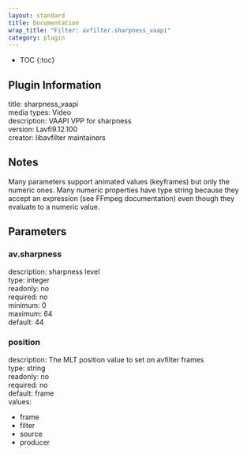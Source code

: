 ```yaml
---
layout: standard
title: Documentation
wrap_title: "Filter: avfilter.sharpness_vaapi"
category: plugin
---
```

* TOC
{:toc}

## Plugin Information

title: sharpness_vaapi  
media types:
Video  
description: VAAPI VPP for sharpness  
version: Lavfi9.12.100  
creator: libavfilter maintainers  

## Notes

Many parameters support animated values (keyframes) but only the numeric ones. Many numeric properties have type string because they accept an expression (see FFmpeg documentation) even though they evaluate to a numeric value.

## Parameters

### av.sharpness

  
description:
sharpness level  
type: integer  
readonly: no  
required: no  
minimum: 0  
maximum: 64  
default: 44  

### position

  
description:
The MLT position value to set on avfilter frames  
type: string  
readonly: no  
required: no  
default: frame  
values:  

* frame
* filter
* source
* producer

